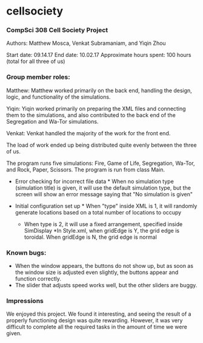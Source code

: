# cellsociety

### CompSci 308 Cell Society Project
Authors: Matthew Mosca, Venkat Subramaniam, and Yiqin Zhou

Start date: 09.14.17
End date: 10.02.17
Approximate hours spent: 100 hours (total for all three of us)

### Group member roles:
Matthew: Matthew worked primarily on the back end, handling the design, logic, and functionality of the simulations.

Yiqin: Yiqin worked primarily on preparing the XML files and connecting them to the simulations, and also contributed to the back end of the Segregation and Wa-Tor simulations.

Venkat: Venkat handled the majority of the work for the front end.

The load of work ended up being distributed quite evenly between the three of us.

The program runs five simulations: Fire, Game of Life, Segregation, Wa-Tor, and Rock, Paper, Scissors. The program is run from class Main.

* Error checking for incorrect file data
      * When no simulation type (simulation title) is given, it will use the default simulation type, but the screen will show an error message saying that "No simulation is given"
      
* Initial configuration set up
      * When "type" inside XML is 1, it will randomly generate locations based on a total number of locations to occupy
    * When type is 2, it will use a fixed arrangement, specified inside SimDisplay
    *In Style.xml, when gridEdge is Y, the grid edge is toroidal. When gridEdge is N, the grid edge is normal

### Known bugs:
* When the window appears, the buttons do not show up, but as soon as the window size is adjusted even slightly, the buttons appear and function correctly.
* The slider that adjusts speed works well, but the other sliders are buggy. 

### Impressions
We enjoyed this project. We found it interesting, and seeing the result of a properly functioning design was quite rewarding. However, it was very difficult to complete all the required tasks in the amount of time we were given.